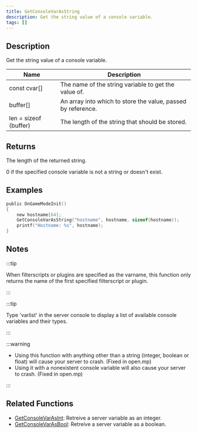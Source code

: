 ```yaml
---
title: GetConsoleVarAsString
description: Get the string value of a console variable.
tags: []
---
```


## Description

Get the string value of a console variable.

| Name                  | Description                                                  |
| --------------------- | ------------------------------------------------------------ |
| const cvar[]          | The name of the string variable to get the value of.         |
| buffer[]              | An array into which to store the value, passed by reference. |
| len = sizeof (buffer) | The length of the string that should be stored.              |

## Returns

The length of the returned string.

0 if the specified console variable is not a string or doesn't exist.

## Examples

```c
public OnGameModeInit()
{
    new hostname[64];
    GetConsoleVarAsString("hostname", hostname, sizeof(hostname));
    printf("Hostname: %s", hostname);
}
```

## Notes

:::tip

When filterscripts or plugins are specified as the varname, this function only returns the name of the first specified filterscript or plugin.

:::

:::tip

Type 'varlist' in the server console to display a list of available console variables and their types.

:::

:::warning

- Using this function with anything other than a string (integer, boolean or float) will cause your server to crash. (Fixed in open.mp)
- Using it with a nonexistent console variable will also cause your server to crash. (Fixed in open.mp)

:::

## Related Functions

- [GetConsoleVarAsInt](GetConsoleVarAsInt): Retreive a server variable as an integer.
- [GetConsoleVarAsBool](GetConsoleVarAsBool): Retreive a server variable as a boolean.
